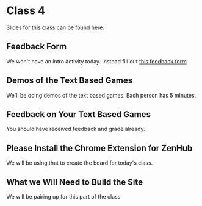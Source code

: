 # Class 4
Slides for this class can be found [here](http://jessicagarson.com/nyuap4/).

## Feedback Form
We won't have an intro activity today. Instead fill out [this feedback form](https://docs.google.com/forms/d/e/1FAIpQLSdJNnXI38Du_co7YcM_x6CsGkbBLtYBhoh2yPvr1ojRBH8oAw/viewform?usp=sf_link)

## Demos of the Text Based Games
We'll be doing demos of the text based games. Each person has 5 minutes.

## Feedback on Your Text Based Games
You should have received feedback and grade already.

## Please Install the Chrome Extension for ZenHub
We will be using that to create the board for today's class.

## What we Will Need to Build the Site
We will be pairing up for this part of the class 
